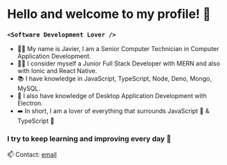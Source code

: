 # Hello and welcome to my profile! 👋 

### `<Software Development Lover />`

* 👨‍🎓 My name is Javier, I am a Senior Computer Technician in Computer Application Development.
* 👨‍💻 I consider myself a Junior Full Stack Developer with MERN and also with Ionic and React Native.
* 📚 I have knowledge in JavaScript, TypeScript, Node, Deno, Mongo, MySQL.
* 📕 I also have knowledge of Desktop Application Development with Electron.
* ➡️ In short, I am a lover of everything that surrounds JavaScript 💛  & TypeScript 💙

### I try to keep learning and improving every day 💪

📫  Contact: [email](mailto:moreno.jml88@gmail.com)
